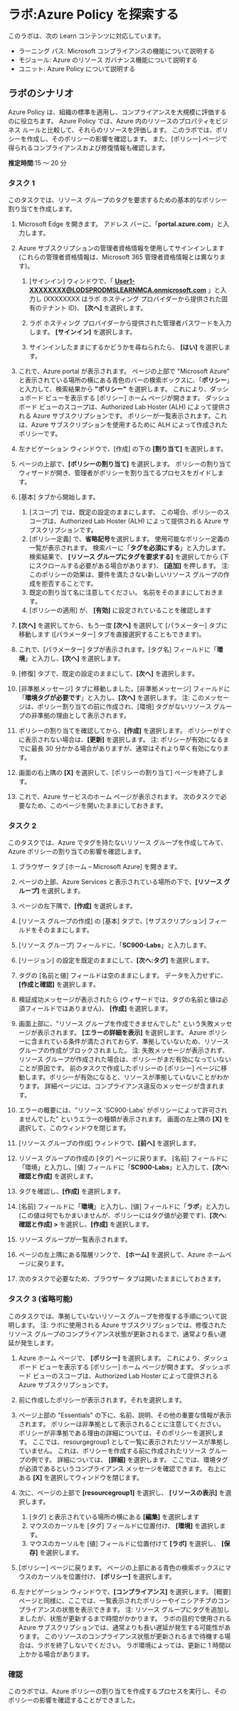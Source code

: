 <!---
---
ラボ: タイトル: 'Azure Policy を探索する' ラーニング パス/モジュール/ユニット: 'ラーニング パス: Microsoft コンプライアンスの機能について説明する; モジュール 6: Azure のリソース ガバナンス機能について説明する; ユニット 2: Azure Policy について説明する'
---
--->

# ラボ:Azure Policy を探索する

このラボは、次の Learn コンテンツに対応しています。

- ラーニング パス: Microsoft コンプライアンスの機能について説明する
- モジュール: Azure のリソース ガバナンス機能について説明する
- ユニット: Azure Policy について説明する

## ラボのシナリオ

Azure Policy は、組織の標準を適用し、コンプライアンスを大規模に評価するのに役立ちます。 Azure Policy では、Azure 内のリソースのプロパティをビジネス ルールと比較して、それらのリソースを評価します。 このラボでは、ポリシーを作成し、そのポリシーの影響を確認します。  また、[ポリシー] ページで得られるコンプライアンスおよび修復情報も確認します。

**推定時間**:15 ～ 20 分

### タスク 1

このタスクでは、リソース グループのタグを要求するための基本的なポリシー割り当てを作成します。
1.  Microsoft Edge を開きます。 アドレス バーに、「**portal.azure.com**」と入力します。

1. Azure サブスクリプションの管理者資格情報を使用してサインインします (これらの管理者資格情報は、Microsoft 365 管理者資格情報とは異なります)。
    1. [サインイン] ウィンドウで、「 **User1-XXXXXXXX@LODSPRODMSLEARNMCA.onmicrosoft.com** 」と入力し (XXXXXXXX はラボ ホスティング プロバイダーから提供された固有のテナント ID)、 **[次へ]** を選択します。

    1. ラボ ホスティング プロバイダーから提供された管理者パスワードを入力します。 **[サインイン]** を選択します。
    1. サインインしたままにするかどうかを尋ねられたら、 **[はい]** を選択します。

1. これで、Azure portal が表示されます。  ページの上部で "Microsoft Azure" と表示されている場所の横にある青色のバーの検索ボックスに、「**ポリシー**」と入力して、検索結果から **"ポリシー"** を選択します。 これにより、ダッシュボード ビューを表示する [ポリシー] ホーム ページが開きます。  ダッシュボード ビューのスコープは、Authorized Lab Hoster (ALH) によって提供される Azure サブスクリプションです。 ポリシーが一覧表示されます。これは、Azure サブスクリプションを使用するために ALH によって作成されたポリシーです。

1. 左ナビゲーション ウィンドウで、[作成] の下の **[割り当て]** を選択します。

1. ページの上部で、**[ポリシーの割り当て]** を選択します。 ポリシーの割り当てウィザードが開き、管理者がポリシーを割り当てるプロセスをガイドします。

1. [基本] タブから開始します。
    1. [スコープ] では、既定の設定のままにします。 この場合、ポリシーのスコープは、Authorized Lab Hoster (ALH) によって提供される Azure サブスクリプションです。
    1. [ポリシー定義] で、**省略記号**を選択します。  使用可能なポリシー定義の一覧が表示されます。  検索バーに「**タグを必須にする**」と入力します。 検索結果で、 **[リソース グループにタグを要求する]** を選択してから (下にスクロールする必要がある場合があります)、 **[追加]** を押します。  注: このポリシーの効果は、要件を満たさない新しいリソース グループの作成を拒否することです。  
    1. 既定の割り当て名に注意してください。  名前をそのままにしておきます。
    1. [ポリシーの適用] が、 **[有効]** に設定されていることを確認します

1. **[次へ]** を選択してから、もう一度 **[次へ]** を選択して [パラメーター] タブに移動します ([パラメーター] タブを直接選択することもできます)。

1. これで、[パラメーター] タブが表示されます。[タグ名] フィールドに「**環境**」と入力し、**[次へ]** を選択します。

1. [修復] タブで、既定の設定のままにして、**[次へ]** を選択します。

1. [非準拠メッセージ] タブに移動しました。[非準拠メッセージ] フィールドに「**環境タグが必要です**」と入力し、**[次へ]** を選択します。 注: このメッセージは、ポリシー割り当ての前に作成され、[環境] タグがないリソース グループの非準拠の理由として表示されます。

1. ポリシーの割り当てを確認してから、**[作成]** を選択します。  ポリシーがすぐに表示されない場合は、**[更新]** を選択します。 注: ポリシーが有効になるまでに最長 30 分かかる場合がありますが、通常はそれより早く有効になります。

1. 画面の右上隅の **[X]** を選択して、[ポリシーの割り当て] ページを終了します。

1. これで、Azure サービスのホーム ページが表示されます。  次のタスクで必要なため、このページを開いたままにしておきます。

### タスク 2

このタスクでは、Azure でタグを持たないリソース グループを作成してみて、Azure ポリシーの割り当ての影響を確認します。

1. ブラウザー タブ [ホーム – Microsoft Azure] を開きます。

1. ページの上部、Azure Services と表示されている場所の下で、**[リソース グループ]** を選択します。

1. ページの左下隅で、**[作成]** を選択します。

1. [リソース グループの作成] の [基本] タブで、[サブスクリプション] フィールドをそのままにします。

1. [リソース グループ] フィールドに、「**SC900-Labs**」と入力します。

1. [リージョン] の設定を既定のままにして、**[次へ:タグ]** を選択します。

1. タグの [名前と値] フィールドは空のままにします。  データを入力せずに、**[作成と確認]** を選択します。

1. 検証成功メッセージが表示されたら (ウィザードでは、タグの名前と値は必須フィールドではありません)、 **[作成]** を選択します。

1. 画面上部に、"リソース グループを作成できませんでした" という失敗メッセージが表示されます。 **[エラーの詳細を表示]** を選択します。 Azure ポリシーに含まれている条件が満たされておらず、準拠していないため、リソース グループの作成がブロックされました。 注: 失敗メッセージが表示されず、リソース グループが作成された場合は、ポリシーがまだ有効になっていないことが原因です。  前のタスクで作成したポリシーの [ポリシー] ページに移動します。ポリシーが有効になると、リソースが準拠していないことがわかります。  詳細ページには、コンプライアンス違反のメッセージが含まれます。

1. エラーの概要には、"リソース 'SC900-Labs' がポリシーによって許可されませんでした" というエラーの種類が表示されます。  画面の左上隅の **[X]** を選択して、このウィンドウを閉じます。

1. [リソース グループの作成] ウィンドウで、**[前へ]** を選択します。

1. リソース グループの作成の [タグ] ページに戻ります。  [名前] フィールドに「環境」と入力し、[値] フィールドに「**SC900-Labs**」と入力して、**[次へ: 確認と作成]** を選択します。

1. タグを確認し、**[作成]** を選択します。

1. [名前] フィールドに「**環境**」と入力し、[値] フィールドに「**ラボ**」と入力し (この値は何でもかまいませんが、ポリシーにはタグ値が必要です)、**[次へ: 確認と作成] >** を選択し、**[作成]** を選択します。

1. リソース グループが一覧表示されます。  

1. ページの左上隅にある階層リンクで、 **[ホーム]** を選択して、Azure ホームページに戻ります。

1. 次のタスクで必要なため、ブラウザー タブは開いたままにしておきます。

### タスク 3 (省略可能)

このタスクでは、準拠していないリソース グループを修復する手順について説明します。 注: ラボに使用される Azure サブスクリプションでは、修復されたリソース グループのコンプライアンス状態が更新されるまで、通常より長い遅延が発生します。

1. Azure ホーム ページで、 **[ポリシー]** を選択します。 これにより、ダッシュボード ビューを表示する [ポリシー] ホーム ページが開きます。  ダッシュボード ビューのスコープは、Authorized Lab Hoster によって提供される Azure サブスクリプションです。  

1. 前に作成したポリシーが表示されます。それを選択します。

1. ページ上部の "Essentials" の下に、名前、説明、その他の重要な情報が表示されます。  ポリシーは非準拠として表示されることに注意してください。  ポリシーが非準拠である理由の詳細については、そのポリシーを選択します。 ここでは、resourgegroup1 として一覧に表示されたリソースが準拠していません。  これは、ポリシーを作成する前に作成されたリソース グループの例です。 詳細については、 **[詳細]** を選択します。  ここでは、環境タグが必須であるというコンプライアンス メッセージを確認できます。  右上にある **[X]** を選択してウィンドウを閉じます。

1. 次に、ページの上部で **[resourcegroup1]** を選択し、 **[リソースの表示]** を選択します。
    1. [タグ] と表示されている場所の横にある **[編集]** を選択します
    1. マウスのカーソルを [タグ] フィールドに位置付け、 **[環境]** を選択します。
    1. マウスのカーソルを [値] フィールドに位置付けて **[ラボ]** を選択し、 **[保存]** を選択します。

1. [ポリシー] ページに戻ります。  ページの上部にある青色の検索ボックスにマウスのカーソルを位置付け、 **[ポリシー]** を選択します。

1. 左ナビゲーション ウィンドウで、**[コンプライアンス]** を選択します。  [概要] ページと同様に、ここでは、一覧表示されたポリシーやイニシアチブのコンプライアンスの状態を表示できます。  注: リソース グループにタグを追加しましたが、状態が更新するまで時間がかかります。  ラボの目的で使用される Azure サブスクリプションでは、通常よりも長い遅延が発生する可能性があります。 このリソースのコンプライアンス状態が更新されるまで待機する場合は、ラボを終了しないでください。 ラボ環境によっては、更新に 1 時間以上かかる場合があります。  

### 確認

このラボでは、Azure ポリシーの割り当てを作成するプロセスを実行し、そのポリシーの影響を確認することができました。

